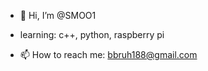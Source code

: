 - 👋 Hi, I’m @SMOO1
- learning: c++, python, raspberry pi 


- 📫 How to reach me: bbruh188@gmail.com

<!---
SMOO1/SMOO1 is a ✨ special ✨ repository because its `README.md` (this file) appears on your GitHub profile.
You can click the Preview link to take a look at your changes.
--->
